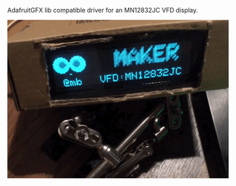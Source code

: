 AdafruitGFX lib compatible driver for an MN12832JC VFD display.

![VFD in action](/images/mn12832jc.gif)

